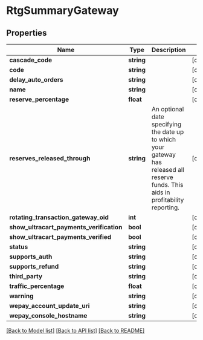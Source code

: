 # RtgSummaryGateway

## Properties
Name | Type | Description | Notes
------------ | ------------- | ------------- | -------------
**cascade_code** | **string** |  | [optional] 
**code** | **string** |  | [optional] 
**delay_auto_orders** | **string** |  | [optional] 
**name** | **string** |  | [optional] 
**reserve_percentage** | **float** |  | [optional] 
**reserves_released_through** | **string** | An optional date specifying the date up to which your gateway has released all reserve funds.  This aids in profitability reporting. | [optional] 
**rotating_transaction_gateway_oid** | **int** |  | [optional] 
**show_ultracart_payments_verification** | **bool** |  | [optional] 
**show_ultracart_payments_verified** | **bool** |  | [optional] 
**status** | **string** |  | [optional] 
**supports_auth** | **string** |  | [optional] 
**supports_refund** | **string** |  | [optional] 
**third_party** | **string** |  | [optional] 
**traffic_percentage** | **float** |  | [optional] 
**warning** | **string** |  | [optional] 
**wepay_account_update_uri** | **string** |  | [optional] 
**wepay_console_hostname** | **string** |  | [optional] 

[[Back to Model list]](../README.md#documentation-for-models) [[Back to API list]](../README.md#documentation-for-api-endpoints) [[Back to README]](../README.md)



